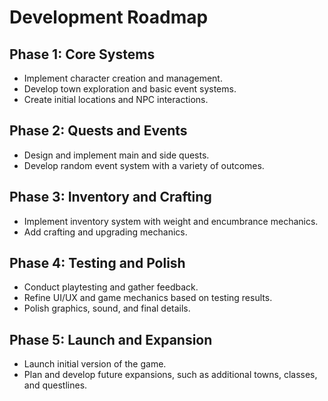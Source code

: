 # Development Roadmap

## Phase 1: Core Systems

- Implement character creation and management.
- Develop town exploration and basic event systems.
- Create initial locations and NPC interactions.

## Phase 2: Quests and Events

- Design and implement main and side quests.
- Develop random event system with a variety of outcomes.

## Phase 3: Inventory and Crafting

- Implement inventory system with weight and encumbrance mechanics.
- Add crafting and upgrading mechanics.

## Phase 4: Testing and Polish

- Conduct playtesting and gather feedback.
- Refine UI/UX and game mechanics based on testing results.
- Polish graphics, sound, and final details.

## Phase 5: Launch and Expansion

- Launch initial version of the game.
- Plan and develop future expansions, such as additional towns, classes, and questlines.

